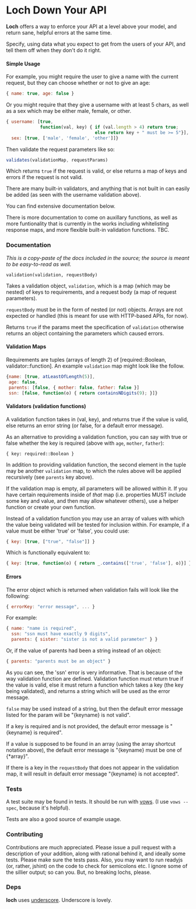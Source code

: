 # Loch Down Your API
**Loch** offers a way to enforce your API at a level above your model,
and return sane, helpful errors at the same time. 

Specify, using data what you expect to get from the users of your API,
and tell them off when they don't do it right. 

#### Simple Usage

For example, you might require the user to give a name with the
current request, but they can choose whether or not to give an age:

```javascript
{ name: true, age: false }
```

Or you might require that they give a username with at least 5 chars,
as well as a sex which may be either male, female, or other.

```javascript
{ username: [true,
             function(val, key) { if (val.length > 4) return true;
                                  else return key + " must be >= 5"}],
  sex: [true, ['male', 'female', 'other']]}
```

Then validate the request parameters like so: 

```javascript
validates(validationMap, requestParams)
```

Which returns `true` if the request is valid, or else returns a map of
keys and errors if the request is not valid.

There are many built-in validators, and anything that is not built in
can easily be added (as seen with the username validation above).

You can find extensive documentation below.

There is more documentation to come on auxillary functions, as well as
more funtionality that is currently in the works including
whitelisting response maps, and more flexible built-in validation
functions. TBC.

### Documentation 

*This is a copy-paste of the docs included in the source; the source is
meant to be easy-to-read as well.*

`validation(validation, requestBody)`

Takes a validation object, `validation`, which is a map (which may be nested)
of keys to requirements, and a request body (a map of request parameters).

`requestBody` must be in the form of nested (or not) objects. Arrays are not 
expected or handled (this is meant for use with HTTP-based APIs, for now).

Returns `true` if the params meet the specification of `validation` otherwise
returns an object containing the parameters which caused errors.


#### Validation Maps

Requirements are tuples (arrays of length 2) of
[required::Boolean, validator::function]. An example `validation` map might
look like the follow.

```javascript
{name: [true, atLeastOfLength(5)],
 age: false,
 parents: [false, { mother: false, father: false }]
 ssn: [false, function(o) { return containsNDigits(9); }]}
```


#### Validators (validation functions)

A validation function takes in (val, key), and returns true if the value is
valid, else returns an error string (or false, for a default error message).

As an alternative to providing a validation function, you can say with true
or false whether the key is required (above with `age`, `mother`, `father`):

```
{ key: required::Boolean }
```

In addition to providing validation function, the second element in the tuple
may be another `validation` map, to which the rules above will be applied
recursively (see `parents` key above).

If the validation map is empty, all parameters will be allowed within it.
If you have certain requirements inside of *that* map (i.e. properties MUST
include some key and value, and then may allow whatever others), use a
helper function or create your own function.

Instead of a validation function you may use an array of values with which
the value being validated  will be tested for inclusion within.
For example, if a value must be either 'true' or 'false', you could use:

```javascript
{ key: [true, ["true", "false"]] }
```

Which is functionally equivalent to:

```javascript
{ key: [true, function(o) { return _.contains(['true', 'false'], o)}] }
```

#### Errors

The error object which is returned when validation fails will look like the
following:

```javascript
{ errorKey: "error message", ... }
```

For example:

```javascript
{ name: "name is required",
  ssn: "ssn must have exactly 9 digits",
  parents: { sister: "sister is not a valid parameter" } }
```

Or, if the value of parents had been a string instead of an object:

```javascript
{ parents: "parents must be an object" }
```

As you can see, the 'ssn' error is very informative. That is because of the way
validation function are defined. Validation function must return true if the
value is valid, else it must return a function which takes a key (the key being
validated), and returns a string which will be used as the error message.

`false` may be used instead of a string, but then the default error message listed
for the param will be "{keyname} is not valid".

If a key is required and is not provided, the default error message is "{keyname} is
required".

If a value is supposed to be found in an array (using the array shortcut notation
above), the default error message is "{keyname} must be one of {*array}".

If there is a key in the `requestBody` that does not appear in the validation map,
it will result in default error message "{keyname} is not accepted".



### Tests
A test suite may be found in tests. It should be run with
[vows](http://vowsjs.org/). (I use `vows --spec`, because it's helpful).

Tests are also a good source of example usage.

### Contributing
Contributions are much appreciated. Please issue a pull request with a
description of your addition, along with rational behind it, and
ideally some tests. Please make sure the tests pass. Also, you may want
to run readyjs (or, rather, jshint) on the code to check for semicolons
etc. I ignore some of the sillier output; so can you. But, no breaking
lochs, please.

### Deps
**loch** uses [underscore](http://underscorejs.org/). Underscore is lovely.

